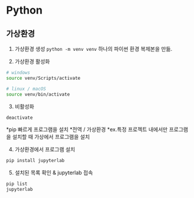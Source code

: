 # Python

## 가상환경 
1. 가상환경 생성
`python -m venv venv` 
하나의 파이썬 환경 복제본을 만듦. 

2. 가상환경 활성화
```bash
# windows
source venv/Scripts/activate

# linux / macOS
source venv/bin/activate
```

3. 비활성화
```bash
deactivate
```

*pip 빠르게 프로그램을 설치 
*전역 / 가상환경
*ex.특정 프로젝트 내에서만 프로그램을 설치할 때 가상에서 프로그램을 설치 

4. 가상환경에서 프로그램 설치
```bash
pip install jupyterlab 
```

5. 설치된 목록 확인 & jupyterlab 접속
```bash
pip list
jupyterlab
```